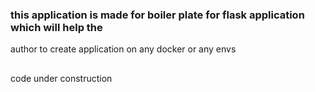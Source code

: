 ### this application is made for boiler plate for flask application which will help the 
author to create application on any docker or any envs 

##
code under construction 